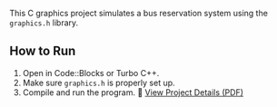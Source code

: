 This C graphics project simulates a bus reservation system using the `graphics.h` library.

## How to Run
1. Open in Code::Blocks or Turbo C++.
2. Make sure `graphics.h` is properly set up.
3. Compile and run the program.
📄 [View Project Details (PDF)](bus_system.pdf)
